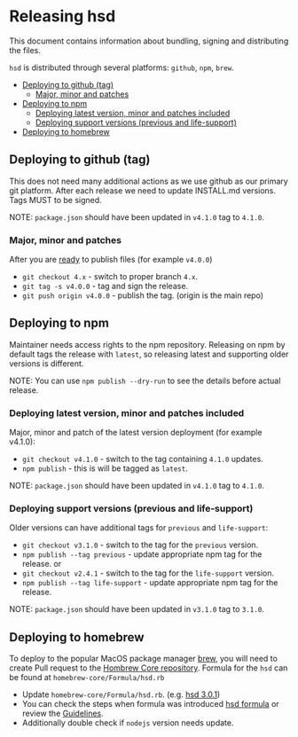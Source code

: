 Releasing hsd
=============

This document contains information about bundling, signing and
distributing the files.

`hsd` is distributed through several platforms: `github`, `npm`, `brew`.

<!-- markdown-toc -i release-files.md -->

<!-- toc -->

- [Deploying to github (tag)](#deploying-to-github-tag)
  * [Major, minor and patches](#major-minor-and-patches)
- [Deploying to npm](#deploying-to-npm)
  * [Deploying latest version, minor and patches included](#deploying-latest-version-minor-and-patches-included)
  * [Deploying support versions (previous and life-support)](#deploying-support-versions-previous-and-life-support)
- [Deploying to homebrew](#deploying-to-homebrew)

<!-- tocstop -->

## Deploying to github (tag)

  This does not need many additional actions as we use github as our primary
git platform. After each release we need to update INSTALL.md versions. Tags
MUST to be signed.

NOTE: `package.json` should have been updated in `v4.1.0` tag to `4.1.0`.

### Major, minor and patches
After you are [ready](./release-process.md) to publish files
(for example `v4.0.0`)
  - `git checkout 4.x` - switch to proper branch `4.x`.
  - `git tag -s v4.0.0` - tag and sign the release.
  - `git push origin v4.0.0` - publish the tag. (origin is the main repo)

## Deploying to npm
  Maintainer needs access rights to the npm repository. Releasing
on npm by default tags the release with `latest`, so releasing latest
and supporting older versions is different.

NOTE: You can use `npm publish --dry-run` to see the details before actual
release.

### Deploying latest version, minor and patches included
Major, minor and patch of the latest version deployment (for example v4.1.0):
  - `git checkout v4.1.0` - switch to the tag containing `4.1.0` updates.
  - `npm publish` - this is will be tagged as `latest`.

NOTE: `package.json` should have been updated in `v4.1.0` tag to `4.1.0`.

### Deploying support versions (previous and life-support)
Older versions can have additional tags for `previous` and `life-support`:
  - `git checkout v3.1.0` - switch to the tag for the `previous` version.
  - `npm publish --tag previous` - update appropriate npm tag for the release.
or
  - `git checkout v2.4.1` - switch to the tag for the `life-support` version.
  - `npm publish --tag life-support` - update appropriate npm tag for the
    release.

NOTE: `package.json` should have been updated in `v3.1.0` tag to `3.1.0`.

## Deploying to homebrew
  To deploy to the popular MacOS package manager [brew][homebrew], you will
need to create Pull request to the [Hombrew Core repository][homebrew-repo].
Formula for the `hsd` can be found at `homebrew-core/Formula/hsd.rb`
  - Update `homebrew-core/Formula/hsd.rb`. (e.g. [hsd 3.0.1][homebrew-update])
  - You can check the steps when formula was introduced
    [hsd formula][homebrew-new-formula] or review the
    [Guidelines][homebrew-guidelines].
  - Additionally double check if `nodejs` version needs update.

[homebrew]: https://brew.sh/
[homebrew-repo]: https://github.com/Homebrew/homebrew-core
[homebrew-new-formula]: https://github.com/Homebrew/homebrew-core/pull/51014
[homebrew-update]: https://github.com/Homebrew/homebrew-core/pull/87779/files
[homebrew-guidelines]: https://github.com/Homebrew/homebrew-core/blob/master/CONTRIBUTING.md
